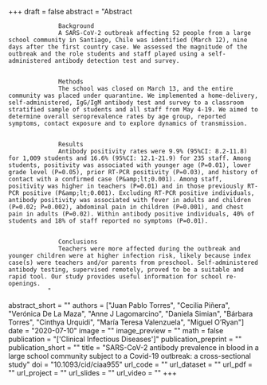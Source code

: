 +++
draft = false
abstract = "Abstract
               
                  Background
                  A SARS-CoV-2 outbreak affecting 52 people from a large school community in Santiago, Chile was identified (March 12), nine days after the first country case. We assessed the magnitude of the outbreak and the role students and staff played using a self-administered antibody detection test and survey.
               
               
                  Methods
                  The school was closed on March 13, and the entire community was placed under quarantine. We implemented a home-delivery, self-administered, IgG/IgM antibody test and survey to a classroom stratified sample of students and all staff from May 4-19. We aimed to determine overall seroprevalence rates by age group, reported symptoms, contact exposure and to explore dynamics of transmission.
               
               
                  Results
                  Antibody positivity rates were 9.9% (95%CI: 8.2-11.8) for 1,009 students and 16.6% (95%CI: 12.1-21.9) for 235 staff. Among students, positivity was associated with younger age (P=0.01), lower grade level (P=0.05), prior RT-PCR positivity (P=0.03), and history of contact with a confirmed case (P&amp;lt;0.001). Among staff, positivity was higher in teachers (P=0.01) and in those previously RT-PCR positive (P&amp;lt;0.001). Excluding RT-PCR positive individuals, antibody positivity was associated with fever in adults and children (P=0.02; P=0.002), abdominal pain in children (P=0.001), and chest pain in adults (P=0.02). Within antibody positive individuals, 40% of students and 18% of staff reported no symptoms (P=0.01).
               
               
                  Conclusions
                  Teachers were more affected during the outbreak and younger children were at higher infection risk, likely because index case(s) were teachers and/or parents from preschool. Self-administered antibody testing, supervised remotely, proved to be a suitable and rapid tool. Our study provides useful information for school re-openings.
               "
abstract_short = ""
authors = ["Juan Pablo Torres", "Cecilia Piñera", "Verónica De La Maza", "Anne J Lagomarcino", "Daniela Simian", "Bárbara Torres", "Cinthya Urquidi", "María Teresa Valenzuela", "Miguel O’Ryan"]
date = "2020-07-10"
image = ""
image_preview = ""
math = false
publication = "['Clinical Infectious Diseases']"
publication_preprint = ""
publication_short = ""
title = "SARS-CoV-2 antibody prevalence in blood in a large school community subject to a Covid-19 outbreak: a cross-sectional study"
doi = "10.1093/cid/ciaa955"
url_code = ""
url_dataset = ""
url_pdf = ""
url_project = ""
url_slides = ""
url_video = ""
+++